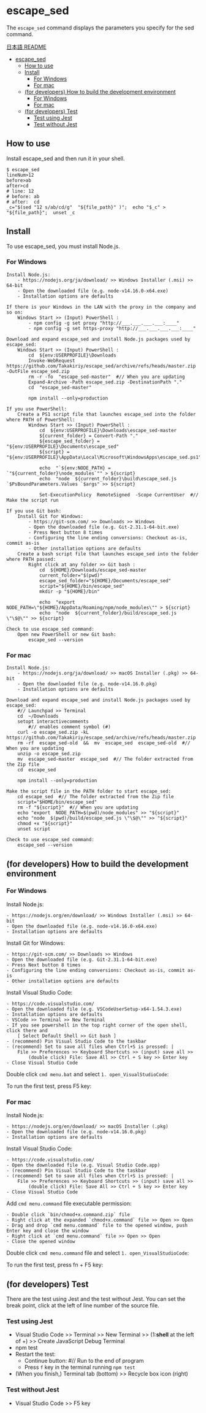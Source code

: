 # escape_sed

The `escape_sed` command displays the parameters you specify for the sed command.

[日本語 README](./README-jp.md)

<!-- TOC depthFrom:1 -->

- [escape_sed](#escape_sed)
  - [How to use](#how-to-use)
  - [Install](#install)
    - [For Windows](#for-windows)
    - [For mac](#for-mac)
  - [(for developers) How to build the development environment](#for-developers-how-to-build-the-development-environment)
    - [For Windows](#for-windows-1)
    - [For mac](#for-mac-1)
  - [(for developers) Test](#for-developers-test)
    - [Test using Jest](#test-using-jest)
    - [Test without Jest](#test-without-jest)

<!-- /TOC -->


## How to use

Install escape_sed and then run it in your shell.

    $ escape_sed
    lineNum>12
    before>ab
    after>cd
    # line: 12
    # before: ab
    # after:  cd
    _c="$(sed "12 s/ab/cd/g"  "${file_path}" )";  echo "$_c" > "${file_path}";  unset _c


## Install

To use escape_sed, you must install Node.js.

### For Windows

    Install Node.js:
        - https://nodejs.org/ja/download/ >> Windows Installer (.msi) >> 64-bit
        - Open the downloaded file (e.g. node-v14.16.0-x64.exe)
        - Installation options are defaults

    If there is your Windows in the LAN with the proxy in the company and so on:
        Windows Start >> (Input) PowerShell :
            - npm config -g set proxy "http://___.___.___.___:____"
            - npm config -g set https-proxy "http://___.___.___.___:____"

    Download and expand escape_sed and install Node.js packages used by escape_sed:
        Windows Start >> (Input) PowerShell :
            cd  ${env:USERPROFILE}\Downloads
            Invoke-WebRequest  https://github.com/Takakiriy/escape_sed/archive/refs/heads/master.zip -OutFile escape_sed.zip
            rm -r -fo  "escape_sed-master"  #// When you are updating
            Expand-Archive -Path escape_sed.zip -DestinationPath "."
            cd  "escape_sed-master"

            npm install --only=production

    If you use PowerShell:
        Create a PS1 script file that launches escape_sed into the folder where PATH of PowerShell:
            Windows Start >> (Input) PowerShell :
                cd  ${env:USERPROFILE}\Downloads\escape_sed-master
                ${current_folder} = Convert-Path "."
                ${escape_sed_folder} = "${env:USERPROFILE}\Documents\escape_sed"
                ${script} = "${env:USERPROFILE}\AppData\Local\Microsoft\WindowsApps\escape_sed.ps1"

                echo  "`${env:NODE_PATH} = `"${current_folder}\node_modules`"" > ${script}
                echo  "node  ${current_folder}\build\escape_sed.js `$PsBoundParameters.Values `$args" >> ${script}

                Set-ExecutionPolicy  RemoteSigned  -Scope CurrentUser  #// Make the script run

    If you use Git bash:
        Install Git for Windows:
            - https://git-scm.com/ >> Downloads >> Windows
            - Open the downloaded file (e.g. Git-2.31.1-64-bit.exe)
            - Press Next button 8 times
            - Configuring the line ending conversions: Checkout as-is, commit as-is
            - Other installation options are defaults
        Create a bash script file that launches escape_sed into the folder where PATH passed:
            Right click at any folder >> Git bash :
                cd  ${HOME}/Downloads/escape_sed-master
                current_folder="$(pwd)"
                escape_sed_folder="${HOME}/Documents/escape_sed"
                script="${HOME}/bin/escape_sed"
                mkdir -p "${HOME}/bin"

                echo  "export NODE_PATH=\"${HOME}/AppData/Roaming/npm/node_modules\"" > ${script}
                echo  "node  ${current_folder}/build/escape_sed.js \"\$@\"" >> ${script}

    Check to use escape_sed command:
        Open new PowerShell or new Git bash:
            escape_sed --version

### For mac

    Install Node.js:
        - https://nodejs.org/ja/download/ >> macOS Installer (.pkg) >> 64-bit
        - Open the downloaded file (e.g. node-v14.16.0.pkg)
        - Installation options are defaults

    Download and expand escape_sed and install Node.js packages used by escape_sed:
        #// Launchpad >> Terminal
        cd  ~/Downloads
        setopt interactivecomments
            #// enables comment symbol (#)
        curl -o escape_sed.zip -kL https://github.com/Takakiriy/escape_sed/archive/refs/heads/master.zip 
        rm -rf  escape_sed-old  &&  mv  escape_sed  escape_sed-old  #// When you are updating
        unzip -o escape_sed.zip
        mv  escape_sed-master  escape_sed  #// The folder extracted from the Zip file
        cd  escape_sed

        npm install --only=production

    Make the script file in the PATH folder to start escape_sed:
        cd escape_sed  #// The folder extracted from the Zip file
        script="$HOME/bin/escape_sed"
        rm -f "${script}"  #// When you are updating
        echo "export  NODE_PATH=$(pwd)/node_modules" >> "${script}"
        echo "node  $(pwd)/build/escape_sed.js \"\$@\"" >> "${script}"
        chmod +x "${script}"
        unset script

    Check to use escape_sed command:
        escape_sed --version


## (for developers) How to build the development environment

### For Windows

Install Node.js:

    - https://nodejs.org/en/download/ >> Windows Installer (.msi) >> 64-bit
    - Open the downloaded file (e.g. node-v14.16.0-x64.exe)
    - Installation options are defaults

Install Git for Windows:

    - https://git-scm.com/ >> Downloads >> Windows
    - Open the downloaded file (e.g. Git-2.31.1-64-bit.exe)
    - Press Next button 8 times
    - Configuring the line ending conversions: Checkout as-is, commit as-is
    - Other installation options are defaults

Install Visual Studio Code:

    - https://code.visualstudio.com/
    - Open the downloaded file (e.g. VSCodeUserSetup-x64-1.54.3.exe)
    - Installation options are defaults
    - VSCode >> Terminal >> New Terminal
    - If you see powershell in the top right corner of the open shell, click there and 
        [ Select Default Shell >> Git bash ]
    - (recommend) Pin Visual Studio Code to the taskbar
    - (recommend) Set to save all files when Ctrl+S is pressed: |
        File >> Preferences >> Keyboard Shortcuts >> (input) save all >>
            (double click) File: Save All >> Ctrl + S key >> Enter key
    - Close Visual Studio Code

Double click `cmd menu.bat` and select `1. open_VisualStudioCode`:

To run the first test, press F5 key:


### For mac

Install Node.js:

    - https://nodejs.org/en/download/ >> macOS Installer (.pkg)
    - Open the downloaded file (e.g. node-v14.16.0.pkg)
    - Installation options are defaults

Install Visual Studio Code:

    - https://code.visualstudio.com/
    - Open the downloaded file (e.g. Visual Studio Code.app)
    - (recommend) Pin Visual Studio Code to the taskbar
    - (recommend) Set to save all files when Ctrl+S is pressed: |
        File >> Preferences >> Keyboard Shortcuts >> (input) save all >>
            (double click) File: Save All >> Ctrl + S key >> Enter key
    - Close Visual Studio Code

Add `cmd menu.command` file executable permission:

    - Double click `bin/chmod+x.command.zip` file
    - Right click at the expanded `chmod+x.command` file >> Open >> Open
    - Drag and drop `cmd menu.command` file to the opened window, push Enter key and close the window
    - Right click at `cmd menu.command` file >> Open >> Open
    - Close the opened window

Double click `cmd menu.command` file and select `1. open_VisualStudioCode`:

To run the first test, press fn + F5 key:


## (for developers) Test

There are the test using Jest and the test without Jest.
You can set the break point, click at the left of line number of the source file.

### Test using Jest

- Visual Studio Code >> Terminal >> New Terminal >> (1:__shell__ at the left of +) >> Create JavaScript Debug Terminal
- npm test
- Restart the test:
    - Continue button:  #// Run to the end of program
    - Press `f` key in the terminal running `npm test`
- (When you finish,) Terminal tab (bottom) >> Recycle box icon (right)

### Test without Jest

- Visual Studio Code >> F5 key
